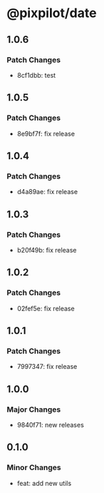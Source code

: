 # @pixpilot/date

## 1.0.6

### Patch Changes

- 8cf1dbb: test

## 1.0.5

### Patch Changes

- 8e9bf7f: fix release

## 1.0.4

### Patch Changes

- d4a89ae: fix release

## 1.0.3

### Patch Changes

- b20f49b: fix release

## 1.0.2

### Patch Changes

- 02fef5e: fix release

## 1.0.1

### Patch Changes

- 7997347: fix release

## 1.0.0

### Major Changes

- 9840f71: new releases

## 0.1.0

### Minor Changes

- feat: add new utils
